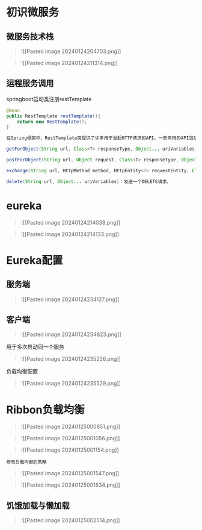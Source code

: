 # 初识微服务

## 微服务技术栈

>![[Pasted image 20240124204703.png]]

>![[Pasted image 20240124211314.png]]


## 运程服务调用

springboot启动类注册restTemplate

```java
@Bean  
public RestTemplate restTemplate(){  
    return new RestTemplate();  
}
```

```java
在Spring框架中，RestTemplate类提供了许多用于发起HTTP请求的API。一些常用的API包括：

getForObject(String url, Class<T> responseType, Object... uriVariables)：发送一个GET请求，并将响应转换为指定类型的对象。

postForObject(String url, Object request, Class<T> responseType, Object... uriVariables)：发送一个POST请求，并将请求体转换为指定类型的对象。

exchange(String url, HttpMethod method, HttpEntity<?> requestEntity, Class<T> responseType, Object... uriVariables)：发送一个自定义HTTP方法的请求，并可以设置请求头和请求体。

delete(String url, Object... uriVariables)：发送一个DELETE请求。
```


# eureka

>![[Pasted image 20240124214038.png]]

>![[Pasted image 20240124214133.png]]


# Eureka配置

## 服务端

>![[Pasted image 20240124234127.png]]


## 客户端

>![[Pasted image 20240124234823.png]]

用于多次启动同一个服务

>![[Pasted image 20240124235256.png]]

负载均衡配置

>![[Pasted image 20240124235529.png]]

# Ribbon负载均衡

>![[Pasted image 20240125000851.png]]

>![[Pasted image 20240125001056.png]]

>![[Pasted image 20240125001154.png]]

`修改负载均衡的策略`

>![[Pasted image 20240125001547.png]]

>![[Pasted image 20240125001834.png]]


## 饥饿加载与懒加载

>![[Pasted image 20240125002514.png]]









